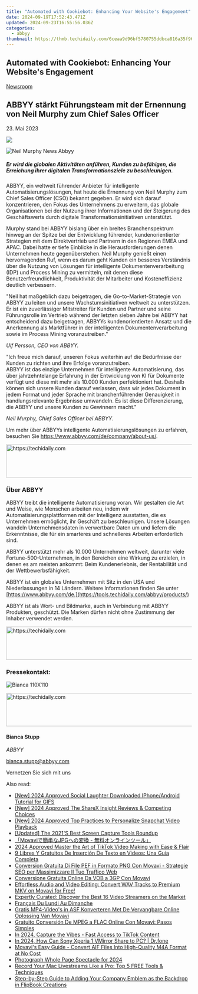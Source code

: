 ```yaml
---
title: "Automated with Cookiebot: Enhancing Your Website's Engagement"
date: 2024-09-19T17:52:43.471Z
updated: 2024-09-23T16:55:56.036Z
categories:
  - abbyy
thumbnail: https://thmb.techidaily.com/6ceaa9d96bf5780755ddbca816a35f96a83ab3ae5f8b95d2f15a6366810c2463.png
---
```


## Automated with Cookiebot: Enhancing Your Website's Engagement

[Newsroom](https://tools.techidaily.com/abbyy/products/)

## ABBYY stärkt Führungsteam mit der Ernennung von Neil Murphy zum Chief Sales Officer

23\. Mai 2023

![](https://content.abbyy.com/-/media/project/abbyy/abbyy/branchtemplates/shutterstock_1272462163_1296-x-729.jpg?h=729&iar=0&w=1296)

![Neil Murphy News Abbyy](https://static4.abbyy.com/abbyycommedia/37254/neil-murphy-news-abbyy.jpg) 

##### _Er wird die globalen Aktivitäten anführen, Kunden zu befähigen, die Erreichung ihrer digitalen Transformationsziele zu beschleunigen._  
  
ABBYY, ein weltweit führender Anbieter für intelligente Automatisierungslösungen, hat heute die Ernennung von Neil Murphy zum Chief Sales Officer (CSO) bekannt gegeben. Er wird sich darauf konzentrieren, den Fokus des Unternehmens zu erweitern, das globale Organisationen bei der Nutzung ihrer Informationen und der Steigerung des Geschäftswerts durch digitale Transformationsinitiativen unterstützt.

Murphy stand bei ABBYY bislang über ein breites Branchenspektrum hinweg an der Spitze bei der Entwicklung führender, kundenorientierter Strategien mit dem Direktvertrieb und Partnern in den Regionen EMEA und APAC. Dabei hatte er tiefe Einblicke in die Herausforderungen denen Unternehmen heute gegenüberstehen. Neil Murphy genießt einen hervorragenden Ruf, wenn es darum geht Kunden ein besseres Verständnis über die Nutzung von Lösungen für intelligente Dokumentenverarbeitung (IDP) und Process Mining zu vermitteln, mit denen diese Benutzerfreundlichkeit, Produktivität der Mitarbeiter und Kosteneffizienz deutlich verbessern.

"Neil hat maßgeblich dazu beigetragen, die Go-to-Market-Strategie von ABBYY zu leiten und unsere Wachstumsinitiativen weltweit zu unterstützen.   
Er ist ein zuverlässiger Mitstreiter für Kunden und Partner und seine Führungsrolle im Vertrieb während der letzten sieben Jahre bei ABBYY hat entscheidend dazu beigetragen, ABBYYs kundenorientierten Ansatz und die Anerkennung als Marktführer in der intelligenten Dokumentenverarbeitung sowie im Process Mining voranzutreiben."

_Ulf Persson, CEO von ABBYY._

"Ich freue mich darauf, unseren Fokus weiterhin auf die Bedürfnisse der Kunden zu richten und ihre Erfolge voranzutreiben.  
ABBYY ist das einzige Unternehmen für intelligente Automatisierung, das über jahrzehntelange Erfahrung in der Entwicklung von KI für Dokumente verfügt und diese mit mehr als 10.000 Kunden perfektioniert hat. Deshalb können sich unsere Kunden darauf verlassen, dass wir jedes Dokument in jedem Format und jeder Sprache mit branchenführender Genauigkeit in handlungsrelevante Ergebnisse umwandeln. Es ist diese Differenzierung, die ABBYY und unsere Kunden zu Gewinnern macht."

_Neil Murphy, Chief Sales Officer bei ABBYY._

Um mehr über ABBYYs intelligente Automatisierungslösungen zu erfahren, besuchen Sie <https://www.abbyy.com/de/company/about-us/>.

<!-- affiliate ads begin -->
<a href="https://aligracehair.sjv.io/c/5597632/2135419/19272" target="_top" id="2135419">
  <img src="//a.impactradius-go.com/display-ad/19272-2135419" border="0" alt="https://techidaily.com" width="728" height="90"/>
</a>
<img height="0" width="0" src="https://aligracehair.sjv.io/i/5597632/2135419/19272" style="position:absolute;visibility:hidden;" border="0" />
<!-- affiliate ads end -->

### Über ABBYY

ABBYY treibt die intelligente Automatisierung voran. Wir gestalten die Art und Weise, wie Menschen arbeiten neu, indem wir Automatisierungsplattformen mit der Intelligenz ausstatten, die es Unternehmen ermöglicht, ihr Geschäft zu beschleunigen. Unsere Lösungen wandeln Unternehmensdaten in verwertbare Daten um und liefern die Erkenntnisse, die für ein smarteres und schnelleres Arbeiten erforderlich sind.

ABBYY unterstützt mehr als 10.000 Unternehmen weltweit, darunter viele Fortune-500-Unternehmen, in den Bereichen eine Wirkung zu erzielen, in denen es am meisten ankommt: Beim Kundenerlebnis, der Rentabilität und der Wettbewerbsfähigkeit.

ABBYY ist ein globales Unternehmen mit Sitz in den USA und Niederlassungen in 14 Ländern. Weitere Informationen finden Sie unter [https://www.abbyy.com/de.](https://tools.techidaily.com/abbyy/products/)

ABBYY ist als Wort- und Bildmarke, auch in Verbindung mit ABBYY Produkten, geschützt. Die Marken dürfen nicht ohne Zustimmung der Inhaber verwendet werden.

<!-- affiliate ads begin -->
<a href="https://appsumo.8odi.net/c/5597632/2130887/7443" target="_top" id="2130887">
  <img src="//a.impactradius-go.com/display-ad/7443-2130887" border="0" alt="https://techidaily.com" width="728" height="90"/>
</a>
<img height="0" width="0" src="https://appsumo.8odi.net/i/5597632/2130887/7443" style="position:absolute;visibility:hidden;" border="0" />
<!-- affiliate ads end -->

### Pressekontakt:

![Bianca 110X110](https://static2.abbyy.com/abbyycommedia/36222/bianca-110x110.png)

<!-- affiliate ads begin -->
<a href="https://appsumo.8odi.net/c/5597632/2082520/7443" target="_top" id="2082520">
  <img src="//a.impactradius-go.com/display-ad/7443-2082520" border="0" alt="https://techidaily.com" width="728" height="90"/>
</a>
<img height="0" width="0" src="https://appsumo.8odi.net/i/5597632/2082520/7443" style="position:absolute;visibility:hidden;" border="0" />
<!-- affiliate ads end -->

#### Bianca Stupp

_ABBYY_

[bianca.stupp@abbyy.com](https://tools.techidaily.com/abbyy/products/) 

Vernetzen Sie sich mit uns

<ins class="adsbygoogle"
     style="display:block"
     data-ad-format="autorelaxed"
     data-ad-client="ca-pub-7571918770474297"
     data-ad-slot="1223367746"></ins>

<ins class="adsbygoogle"
     style="display:block"
     data-ad-client="ca-pub-7571918770474297"
     data-ad-slot="8358498916"
     data-ad-format="auto"
     data-full-width-responsive="true"></ins>

<span class="atpl-alsoreadstyle">Also read:</span>
<div><ul>
<li><a href="https://twitter-videos.techidaily.com/new-2024-approved-social-laughter-downloaded-iphoneandroid-tutorial-for-gifs/"><u>[New] 2024 Approved Social Laughter Downloaded IPhone/Android Tutorial for GIFS</u></a></li>
<li><a href="https://on-screen-recording.techidaily.com/new-2024-approved-the-sharex-insight-reviews-and-competing-choices/"><u>[New] 2024 Approved The ShareX Insight Reviews & Competing Choices</u></a></li>
<li><a href="https://article-tips.techidaily.com/new-2024-approved-top-practices-to-personalize-snapchat-video-playback/"><u>[New] 2024 Approved Top Practices to Personalize Snapchat Video Playback</u></a></li>
<li><a href="https://video-capture.techidaily.com/updated-the-2021s-best-screen-capture-tools-roundup/"><u>[Updated] The 2021'S Best Screen Capture Tools Roundup</u></a></li>
<li><a href="https://solve-manuals.techidaily.com/1726223557441-movavijpg/"><u>「Movaviで簡単なJPGへの変換 - 無料オンラインツール」</u></a></li>
<li><a href="https://tiktok-video-recordings.techidaily.com/2024-approved-master-the-art-of-tiktok-video-making-with-ease-and-flair/"><u>2024 Approved Master the Art of TikTok Video Making with Ease & Flair</u></a></li>
<li><a href="https://solve-manuals.techidaily.com/9-libres-y-gratuitos-de-insercion-de-texto-en-videos-una-guia-completa/"><u>9 Libres Y Gratuitos De Inserción De Texto en Videos: Una Guía Completa</u></a></li>
<li><a href="https://solve-manuals.techidaily.com/conversion-gratuita-di-file-pef-in-formato-png-con-movavi-strategie-seo-per-massimizzare-il-tuo-traffico-web/"><u>Conversion Gratuita Di File PEF in Formato PNG Con Movavi - Strategie SEO per Massimizzare Il Tuo Traffico Web</u></a></li>
<li><a href="https://solve-manuals.techidaily.com/conversione-gratuita-online-da-vob-a-3gp-con-movavi/"><u>Conversione Gratuita Online Da VOB a 3GP Con Movavi</u></a></li>
<li><a href="https://solve-manuals.techidaily.com/effortless-audio-and-video-editing-convert-wav-tracks-to-premium-mkv-on-movavi-for-free/"><u>Effortless Audio and Video Editing: Convert WAV Tracks to Premium MKV on Movavi for Free!</u></a></li>
<li><a href="https://solve-manuals.techidaily.com/expertly-curated-discover-the-best-16-video-streamers-on-the-market/"><u>Expertly Curated: Discover the Best 16 Video Streamers on the Market</u></a></li>
<li><a href="https://mondly-stories.techidaily.com/francais-du-lundi-au-dimanche/"><u>Français Du Lundi Au Dimanche</u></a></li>
<li><a href="https://solve-manuals.techidaily.com/gratis-mp4-videos-in-asf-konverteren-met-de-vervangbare-online-oplossing-van-movavi/"><u>Gratis MP4-Video's in ASF Konverteren Met De Vervangbare Online Oplossing Van Movavi</u></a></li>
<li><a href="https://solve-manuals.techidaily.com/gratuito-conversion-de-mpeg-a-flac-online-con-movavi-pasos-simples/"><u>Gratuito Conversión De MPEG a FLAC Online Con Movavi: Pasos Simples</u></a></li>
<li><a href="https://tiktok-video-recordings.techidaily.com/in-2024-capture-the-vibes-fast-access-to-tiktok-content/"><u>In 2024, Capture the Vibes - Fast Access to TikTok Content</u></a></li>
<li><a href="https://screen-mirror.techidaily.com/in-2024-how-can-sony-xperia-1-vmirror-share-to-pc-drfone-by-drfone-android/"><u>In 2024, How Can Sony Xperia 1 VMirror Share to PC? | Dr.fone</u></a></li>
<li><a href="https://solve-manuals.techidaily.com/movavis-easy-guide-convert-aif-files-into-high-quality-m4a-format-at-no-cost/"><u>Movavi's Easy Guide - Convert AIF Files Into High-Quality M4A Format at No Cost</u></a></li>
<li><a href="https://screen-recording.techidaily.com/photograph-whole-page-spectacle-for-2024/"><u>Photograph Whole Page Spectacle for 2024</u></a></li>
<li><a href="https://solve-manuals.techidaily.com/record-your-mac-livestreams-like-a-pro-top-5-free-tools-and-techniques/"><u>Record Your Mac Livestreams Like a Pro: Top 5 FREE Tools & Techniques</u></a></li>
<li><a href="https://win-hacks.techidaily.com/step-by-step-guide-to-adding-your-company-emblem-as-the-backdrop-in-flipbook-creations/"><u>Step-by-Step Guide to Adding Your Company Emblem as the Backdrop in FlipBook Creations</u></a></li>
</ul></div>

